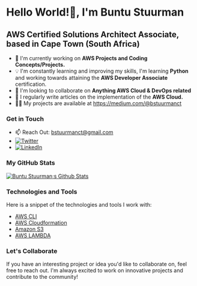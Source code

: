 # Hello World!👋, I'm Buntu Stuurman

##  AWS Certified Solutions Architect Associate, based in Cape Town (South Africa)

- 🚀 I'm currently working on **AWS Projects and Coding Concepts/Projects.**
- 💡 I'm constantly learning and improving my skills, I'm learning **Python** and working towards attaining the **AWS Developer Associate** certification.
- 👯 I'm looking to collaborate on **Anything AWS Cloud & DevOps related**
- 📝 I regularly write articles on the implementation of the **AWS Cloud.**
- 👨‍💻 My projects are available at https://medium.com/@bstuurmanct

### Get in Touch
- 📫 Reach Out: bstuurmanct@gmail.com
- [![Twitter](https://img.shields.io/badge/-Twitter-1DA1F2?style=flat-square&logo=twitter&logoColor=white)](https://twitter.com/buntus_)
- [![LinkedIn](https://img.shields.io/badge/-LinkedIn-0077B5?style=flat-square&logo=linkedin&logoColor=white)](https://linkedin.com/Buntu-Stuurman)

### My GitHub Stats
[![Buntu Stuurman;s Github Stats](https://github-readme-stats.vercel.app/api?username=yourusername&show_icons=true&theme=dark)](https://github.com/yourusername)

### Technologies and Tools
Here is a snippet of the technologies and tools I work with:
- [AWS CLI](https://aws.amazon.com/cli/)
- [AWS Cloudformation](https://docs.aws.amazon.com/AWSCloudFormation/latest/UserGuide/Welcome.html)
- [Amazon S3](https://aws.amazon.com/s3/)
- [AWS LAMBDA](https://aws.amazon.com/lambda/)

### Let's Collaborate
If you have an interesting project or idea you'd like to collaborate on, feel free to reach out. I'm always excited to work on innovative projects and contribute to the community!

<!---
buntu-s/buntu-s is a ✨ special ✨ repository because its `README.md` (this file) appears on your GitHub profile.
You can click the Preview link to take a look at your changes.
--->
